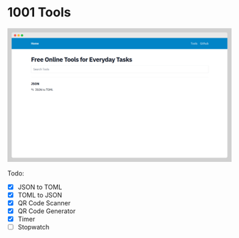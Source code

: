 # 1001 Tools

![screenshot.png](screenshot.png)

Todo:

- [x] JSON to TOML
- [x] TOML to JSON
- [x] QR Code Scanner
- [x] QR Code Generator
- [x] Timer
- [ ] Stopwatch
